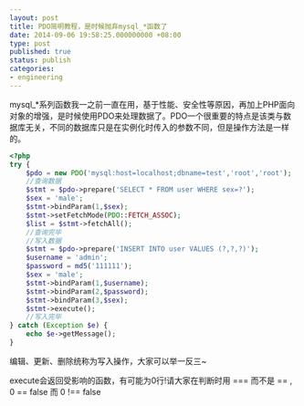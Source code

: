 ```yaml
---
layout: post
title: PDO简明教程，是时候抛弃mysql_*函数了
date: 2014-09-06 19:58:25.000000000 +08:00
type: post
published: true
status: publish
categories:
- engineering
---
```

mysql_*系列函数我一之前一直在用，基于性能、安全性等原因，再加上PHP面向对象的增强，是时候使用PDO来处理数据了。PDO一个很重要的特点是该类与数据库无关，不同的数据库只是在实例化时传入的参数不同，但是操作方法是一样的。

```php
<?php
try {
    $pdo = new PDO('mysql:host=localhost;dbname=test','root','root');
    //查询数据
    $stmt = $pdo->prepare('SELECT * FROM user WHERE sex=?');
    $sex = 'male';
    $stmt->bindParam(1,$sex);
    $stmt->setFetchMode(PDO::FETCH_ASSOC);
    $list = $stmt->fetchAll();
    //查询完毕
    //写入数据
    $stmt = $pdo->prepare('INSERT INTO user VALUES (?,?,?)');
    $username = 'admin';
    $password = md5('111111');
    $sex = 'male';
    $stmt->bindParam(1,$username);
    $stmt->bindParam(2,$password);
    $stmt->bindParam(3,$sex);
    $stmt->execute();
    //写入完毕
} catch (Exception $e) {
    echo $e->getMessage();
}
```

编辑、更新、删除统称为写入操作，大家可以举一反三~

execute会返回受影响的函数，有可能为0行!请大家在判断时用 === 而不是 == , 0 == false 而 0 !== false